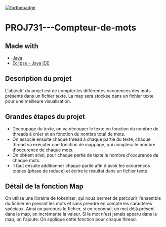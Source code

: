 [![forthebadge](https://forthebadge.com/images/badges/made-with-java.svg)](https://forthebadge.com)

# PROJ731---Compteur-de-mots  
## Made with  
* [Java](https://www.java.com/fr)  
* [Eclipse - Java IDE](https://www.eclipse.org)  

## Description du projet  
L'objectif du projet est de compter les différentes occurences des mots présents dans un fichier texte. La map sera stockée dans un fichier texte pour une meilleure visualisation.


## Grandes étapes du projet  
* Découpage du texte, on va découper le texte en fonction du nombre de threads à créer et en fonction du nombre total de mots. 
* On associe ensuite chaque thread à chaque partie du texte, chaque thread va exécuter une fonction de mappage, qui comptera le nombre d'occurence de chaque mots.
* On obtient ainsi, pour chaque partie de texte le nombre d'occurence de chaque mots.
* Il faut ensuite additionner chaque partie afin d'avoir les occurences totales (phase de reduce) et écrire le résultat dans un fichier texte.

## Détail de la fonction Map  
On utilise une librairie de tokenizer, qui nous permet de parcourir l'ensemble du fichier en prenant les mots et sans prendre en compte les caractères spéciaux. Ainsi on parcours le fichier, si on reconnait un mot déjà présent dans la map, on incrémente la valeur. Si le mot n'est jamais apparu dans la map, on l'ajoute. On applique cette fonction pour chaque thread.

